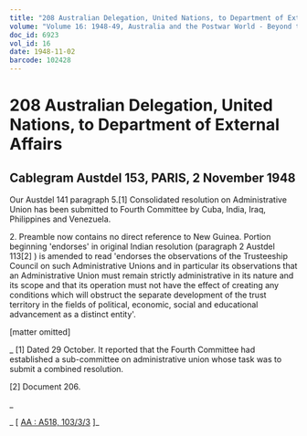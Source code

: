 ```yaml
---
title: "208 Australian Delegation, United Nations, to Department of External Affairs"
volume: "Volume 16: 1948-49, Australia and the Postwar World - Beyond the Region"
doc_id: 6923
vol_id: 16
date: 1948-11-02
barcode: 102428
---
```


# 208 Australian Delegation, United Nations, to Department of External Affairs

## Cablegram Austdel 153, PARIS, 2 November 1948

Our Austdel 141 paragraph 5.[1] Consolidated resolution on Administrative Union has been submitted to Fourth Committee by Cuba, India, Iraq, Philippines and Venezuela.

2\. Preamble now contains no direct reference to New Guinea. Portion beginning 'endorses' in original Indian resolution (paragraph 2 Austdel 113[2] ) is amended to read 'endorses the observations of the Trusteeship Council on such Administrative Unions and in particular its observations that an Administrative Union must remain strictly administrative in its nature and its scope and that its operation must not have the effect of creating any conditions which will obstruct the separate development of the trust territory in the fields of political, economic, social and educational advancement as a distinct entity'.

[matter omitted]

_ [1] Dated 29 October. It reported that the Fourth Committee had established a sub-committee on administrative union whose task was to submit a combined resolution.

[2] Document 206.

_

_ [ [AA : A518, 103/3/3](http://www.naa.gov.au/cgi-bin/Search?O=I&Number=102428) ]_
